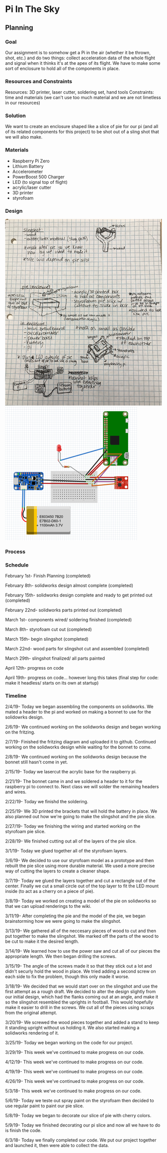 # Pi In The Sky

## Planning

### Goal
Our assignment is to somehow get a Pi in the air (whether it be thrown, shot, etc.) and do two things: collect acceleration data of the whole flight and signal when it thinks it's at the apex of its flight. We have to make some sort of enclosure to hold all of the components in place. 

### Resources and Constraints
Resources: 3D printer, laser cutter, soldering set, hand tools
Constraints: time and materials (we can't use too much material and we are not limetless in our resources)

### Solution
We want to create an enclosure shaped like a slice of pie for our pi (and all of its related components for this project) to be shot out of a sling shot that we will also make. 

### Materials
- Raspberry Pi Zero
- Lithium Battery
- Accelerometer
- PowerBoost 500 Charger
- LED (to signal top of flight)
- acrylic/laser cutter
- 3D printer
- styrofoam

### Design
![PiInTheSkyPlanning](https://github.com/jdreese79/PiInTheSky/blob/master/IMG_8211.jpg)
![PiInTheSkyFrtitzingDiagram](https://github.com/jdreese79/PiInTheSky/blob/master/elodiejackfriztingimage.PNG)

### Process



### Schedule

February 1st- Finish Planning (completed)

February 8th- solidworks design almost complete (completed)

February 15th- solidworks design complete and ready to get printed out (completed)

February 22nd- solidworks parts printed out (completed)

March 1st- components wired/ soldering finished (completed)

March 8th- styrofoam cut out (completed)

March 15th- begin slingshot (completed)

March 22nd- wood parts for slingshot cut and assembled (completed)

March 29th- slingshot finalized/ all parts painted

April 12th- progress on code

April 19th- progress on code... however long this takes (final step for code: make it headless/ starts on its own at startup)


### Timeline

2/4/19- Today we began assembling the components on solidworks. We mated a header to the pi and worked on making a bonnet to use for the solidowrks design.

2/6/19- We continued working on the solidworks design and began working on the fritzing.

2/7/19- Finished the fritzing diagram and uploaded it to github. Continued working on the solidworks design while waiting for the bonnet to come.

2/8/19- We continued working on the solidworks design because the bonnet still hasn't come in yet.

2/15/19- Today we lasercut the acrylic base for the raspberry pi.

2/21/19- The bonnet came in and we soldered a header to it for the raspberry pi to connect to. Next class we will solder the remaining headers and wires.

2/22/19- Today we finishd the soldering.

2/25/19- We 3D printed the brackets that will hold the battery in place. We also planned out how we're going to make the slingshot and the pie slice.

2/27/19- Today we finishing the wiring and started working on the styrofoam pie slice.

2/28/19- We finished cutting out all of the layers of the pie slice.

3/1/19- Today we glued together all of the styrofoam layers.

3/6/19- We decided to use our styrofoam model as a prototype and then rebuilt the pie slice using more durable material. We used a more precise way of cutting the layers to create a cleaner shape.

3/7/19- Today we glued the layers together and cut a rectangle out of the center. Finally we cut a small circle out of the top layer to fit the LED mount inside (to act as a cherry on a piece of pie).

3/8/19- Today we worked on creating a model of the pie on solidworks so that we can upload renderings to the wiki.

3/11/19- After completing the pie and the model of the pie, we began brainstorming how we were going to make the slingshot.

3/13/19- We gathered all of the neccesary pieces of wood to cut and then put together to make the slingshot. We marked off the parts of the wood to be cut to make it the desired length.

3/14/19- We learned how to use the power saw and cut all of our pieces the appropriate length. We then began drilling the screws.

3/15/19- The angle of the screws made it so that they stick out a lot and didn't securly hold the wood in place. We tried adding a second screw on each side to fix the problem, though this only made it worse.

3/18/19- We decided that we would start over on the slingshot and use the first attempt as a rough draft. We decided to alter the design slightly from our initial design, which had the flanks coming out at an angle, and make it so the slingshot resembled the uprights in football. This would hopefully make it easier to drill in the screws. We cut all of the pieces using scraps from the original attempt.

3/20/19- We screwed the wood pieces together and added a stand to keep it standing upright without us holding it. We also started making a solidworks rendering of it.

3/25/19- Today we began working on the code for our project.

3/29/19- This week we've continued to make progress on our code.

4/12/19- This week we've continued to make progress on our code.

4/19/19- This week we've continued to make progress on our code.

4/26/19- This week we've continued to make progress on our code.

5/3/18- This week we've continued to make progress on our code.

5/6/19- Today we teste out spray paint on the styrofoam then decided to use regular paint to paint our pie slice.

5/8/19- Today we began to decorate our slice of pie with cherry colors. 

5/9/19- Today we finished decorating our pi slice and now all we have to do is finish the code.

6/3/18- Today we finally completed our code. We put our project together and launched it, then were able to collect the data.
